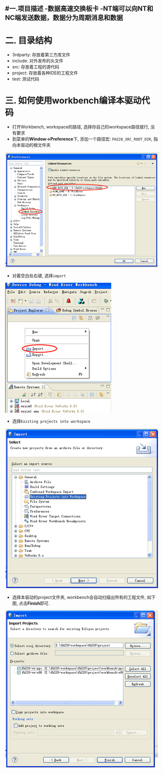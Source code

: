 
#一.项目描述
-数据高速交换板卡
-NT端可以向NT和NC端发送数据，数据分为周期消息和数据
-
# 二. 目录结构
- 3rdparty: 存放着第三方库文件
- include: 对外发布的头文件
- src: 存放着工程的源代码
- project: 存放着各种IDE的工程文件
- test: 测试代码

# 三. 如何使用workbench编译本驱动代码

- 打开Workbench, workspace的路径, 选择你自己的workspace路径就行, 没有要求
- 到菜单的**Window->Preference**下, 添加一个路径宏: `FH228_SRC_ROOT_DIR`, 指向本驱动的根文件夹

 ![](doc/ide_guide/workspace_macro.png)

- 对着空白处右键, 选择`import`

 ![](doc/ide_guide/import_1.png)

- 选择`Existing projects into workspace`

 ![](doc/ide_guide/import_2.png)

- 选择本驱动的project文件夹, workbench会自动扫描出所有的工程文件, 如下图, 点击**Finish**即可.

 ![](doc/ide_guide/import_3.png)